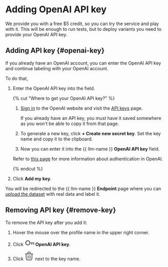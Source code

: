 # Adding OpenAI API key

We provide you with a free $5 credit, so you can try the service and play with it. This will be enough to run tests, but to deploy variants you need to provide your OpenAI API key.

## Adding API key {#openai-key}

If you already have an OpenAI account, you can enter the OpenAI API key and continue labeling with your OpenAI account.

To do that,

1. Enter the OpenAI API key into the field.

    {% cut "Where to get your OpenAI API key?" %}

    1. [Sign in](https://openai.com/) to the OpenAI website and visit the [API keys](https://platform.openai.com/account/api-keys) page.

        If you already have an API key, you must have it saved somewhere as you won't be able to copy it from that page.

    1. To generate a new key, click **+ Create new secret key**. Set the key name and copy it to the clipboard.

    1. Now you can enter it into the {{ llm-name }} **OpenAI API key** field.

    Refer to [this page](https://platform.openai.com/docs/api-reference/authentication) for more information about authentication in OpenAI.

    {% endcut %}

1. Click **Add my key**.

You will be redirected to the {{ llm-name }} **Endpoint** page where you can [upload the dataset](deploy.md#real-data) with real data and label it.

## Removing API key {#remove-key}

To remove the API key after you add it:

1. Hover the mouse over the profile name in the upper right corner.

1. Click **![OpenAI API key](_images/key.svg) OpenAI API key**.

1. Click ![Delete key](_images/delete.svg) next to the key name.